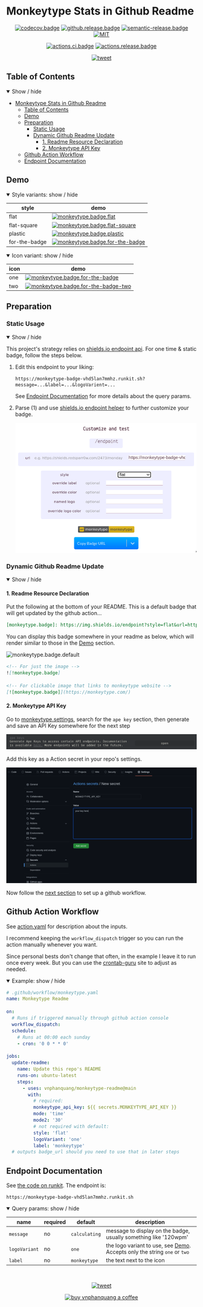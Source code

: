 
# Monkeytype Stats in Github Readme

<div align="center">

[![codecov.badge]][codecov] [![github.release.badge]][github.release] [![semantic-release.badge]][semantic-release] [![MIT][license.badge]][license]

[![actions.ci.badge]][actions.ci] [![actions.release.badge]][actions.release]

[![tweet]][tweet.url]

</div>

## Table of Contents

<details open>
  <summary>Show / hide</summary>

- [Monkeytype Stats in Github Readme](#monkeytype-stats-in-github-readme)
  - [Table of Contents](#table-of-contents)
  - [Demo](#demo)
  - [Preparation](#preparation)
    - [Static Usage](#static-usage)
    - [Dynamic Github Readme Update](#dynamic-github-readme-update)
      - [1. Readme Resource Declaration](#1-readme-resource-declaration)
      - [2. Monkeytype API Key](#2-monkeytype-api-key)
  - [Github Action Workflow](#github-action-workflow)
  - [Endpoint Documentation](#endpoint-documentation)

</details>

## Demo

<details open>
  <summary>Style variants: show / hide</summary>

| style | demo |
| --- | --- |
| flat | [![monkeytype.badge.flat]][monkeytype] |
| flat-square | [![monkeytype.badge.flat-square]][monkeytype] |
| plastic | [![monkeytype.badge.plastic]][monkeytype] |
| for-the-badge | [![monkeytype.badge.for-the-badge]][monkeytype] |

</details>

<details open>
  <summary>Icon variant: show / hide</summary>

| icon | demo |
| --- | --- |
| one | [![monkeytype.badge.for-the-badge]][monkeytype] |
| two | [![monkeytype.badge.for-the-badge-two]][monkeytype] |

</details>

## Preparation

### Static Usage

<details open>
  <summary>Show / hide</summary>

This project's strategy relies on [shields.io endpoint api][shields.io.endpoint]. For one time & static badge, follow the steps below.

1. Edit this endpoint to your liking:

    ```
    https://monkeytype-badge-vhd5lan7mmhz.runkit.sh?message=...&label=...&logoVarient=...
    ```

    See [Endpoint Documentation](#endpoint-documentation) for more details about the query params.

2. Parse (1) and use [shields.io endpoint helper][shields.io.endpoint] to further customize your badge.

    ![shields.io.endpoint.customize]

</details>

### Dynamic Github Readme Update

<details open>
  <summary>Show / hide</summary>

#### 1. Readme Resource Declaration

Put the following at the bottom of your README. This is a default badge that will get updated by the github action...

```markdown
[monkeytype.badge]: https://img.shields.io/endpoint?style=flat&url=https%3A%2F%2Fmonkeytype-badge-vhd5lan7mmhz.runkit.sh
```

You can display this badge somewhere in your readme as below, which will render similar to those in the [Demo](#demo) section.

![monkeytype.badge.default]

```markdown
<!-- For just the image -->
![!monkeytype.badge]

<!-- For clickable image that links to monkeytype website -->
[![monkeytype.badge]](https://monkeytype.com/)
```

#### 2. Monkeytype API Key

Go to [monkeytype.settings], search for the `ape key` section, then generate and save an API Key somewhere for the next step

![monkeytype.settings.ape-key]

Add this key as a Action secret in your repo's settings.

![screenshots.github-secret]

Now follow the [next section](#github-action-workflow) to set up a github workflow.

</details>

## Github Action Workflow

See [action.yaml] for description about the inputs.

I recommend keeping the `workflow_dispatch` trigger so you can run the action manually whenever you want.

Since personal bests don't change that often, in the example I leave it to run once every week. But you can use the [crontab-guru] site to adjust as needed.

<details open>
  <summary>Example: show / hide</summary>

```yaml
# .github/workflow/monkeytype.yaml
name: Monkeytype Readme

on:
  # Runs if triggered manually through github action console
  workflow_dispatch:
  schedule:
    # Runs at 00:00 each sunday
    - cron: '0 0 * * 0'

jobs:
  update-readme:
    name: Update this repo's README
    runs-on: ubuntu-latest
    steps:
      - uses: vnphanquang/monkeytype-readme@main
        with:
          # required:
          monkeytype_api_key: ${{ secrets.MONKEYTYPE_API_KEY }}
          mode: 'time'
          mode2: '30'
          # not required with default:
          style: 'flat'
          logoVariant: 'one'
          label: 'monkeytype'
  # outputs badge_url should you need to use that in later steps
```

</details>

## Endpoint Documentation

See [the code on runkit][runkit]. The endpoint is:

```
https://monkeytype-badge-vhd5lan7mmhz.runkit.sh
```

<details open>
  <summary>Query params: show / hide</summary>

| name | required | default | description |
| --- | --- | --- | --- |
| `message` | no | `calculating` | message to display on the badge, usually something like '120wpm' |
| `logoVariant` | no | `one` | the logo variant to use, see [Demo](#demo). Accepts only the string `one` or `two` |
| `label` | no | `monkeytype` | the text next to the icon |

</details>

<br />
<div align="center">

[![tweet]][tweet.url]

</div>

<p align="center">
  <a href="https://www.buymeacoffee.com/vnphanquang" target="_blank">
    <img
      src="https://cdn.buymeacoffee.com/buttons/v2/default-yellow.png"
      height="60"
      width="217"
      alt="buy vnphanquang a coffee"
    />
  </a>
</p>

[monkeytype.badge.default]: https://img.shields.io/endpoint?style=flat&url=https%3A%2F%2Fmonkeytype-badge-vhd5lan7mmhz.runkit.sh
[monkeytype.badge.flat]: https://img.shields.io/endpoint?style=flat&url=https%3A%2F%2Fmonkeytype-badge-vhd5lan7mmhz.runkit.sh%3Fmessage%3D200wpm%26label%3Dmonkeytype%26style%26logoVariant%3Done
[monkeytype.badge.flat-square]: https://img.shields.io/endpoint?style=flat-square&url=https%3A%2F%2Fmonkeytype-badge-vhd5lan7mmhz.runkit.sh%3Fmessage%3D200wpm%26label%3Dmonkeytype%26style%26logoVariant%3Done
[monkeytype.badge.plastic]: https://img.shields.io/endpoint?style=plastic&url=https%3A%2F%2Fmonkeytype-badge-vhd5lan7mmhz.runkit.sh%3Fmessage%3D200wpm%26label%3Dmonkeytype%26style%26logoVariant%3Done
[monkeytype.badge.for-the-badge]: https://img.shields.io/endpoint?style=for-the-badge&url=https%3A%2F%2Fmonkeytype-badge-vhd5lan7mmhz.runkit.sh%3Fmessage%3D200wpm%26label%3Dmonkeytype%26style%26logoVariant%3Done
[monkeytype.badge.for-the-badge-two]: https://img.shields.io/endpoint?style=for-the-badge&url=https%3A%2F%2Fmonkeytype-badge-vhd5lan7mmhz.runkit.sh%3Fmessage%3D200wpm%26label%3Dmonkeytype%26style%26logoVariant%3Dtwo

[monkeytype]: https://monkeytype.com/
[monkeytype.settings]: https://monkeytype.com/settings
[monkeytype.settings.ape-key]: ./public/monkeytype-settings-apekey.png

[codecov.badge]: https://codecov.io/github/vnphanquang/monkeytype-readme/coverage.svg?branch=main
[codecov]: https://codecov.io/github/vnphanquang/monkeytype-readme?branch=main

[license.badge]: https://img.shields.io/badge/license-MIT-blue.svg
[license]: ./LICENSE

[semantic-release]: https://github.com/semantic-release/semantic-release
[semantic-release.badge]: https://img.shields.io/badge/%20%20%F0%9F%93%A6%F0%9F%9A%80-semantic--release-e10079.svg

[github.release.badge]: https://img.shields.io/github/v/release/vnphanquang/monkeytype-readme
[github.release]: https://github.com/vnphanquang/monkeytype-readme/releases

[actions.ci.badge]: https://github.com/vnphanquang/monkeytype-readme/actions/workflows/ci.yaml/badge.svg
[actions.ci]: https://github.com/vnphanquang/monkeytype-readme/actions/workflows/ci.yaml

[actions.release.badge]: https://github.com/vnphanquang/monkeytype-readme/actions/workflows/release.yaml/badge.svg
[actions.release]: https://github.com/vnphanquang/monkeytype-readme/actions/workflows/release.yaml

[runkit]: https://runkit.com/vnphanquang/monkeytype-badge
[runkit.endpoint]: https://monkeytype-badge-vhd5lan7mmhz.runkit.sh

[shields.io.endpoint]: https://shields.io/endpoint
[shields.io.endpoint.customize]: ./public/shieldsio-endpoint.png

[screenshots.github-secret]: ./public/github-secret.png

[action.yaml]: ./action.yaml

[crontab-guru]: https://crontab.guru/

[tweet]: https://img.shields.io/twitter/url?style=social&url=https%3A%2F%2Fgithub.com%2vnphanquang%2Fmonkeytype-readme
[tweet.url]: https://twitter.com/intent/tweet?text=monkeytype%20badge%20-%20automatically%20update%20personal%20best%20in%20github%20reamde%0A%0Ahttps%3A%2F%2Fgithub.com%2Fvnphanquang%2Fmonkeytype-readme
